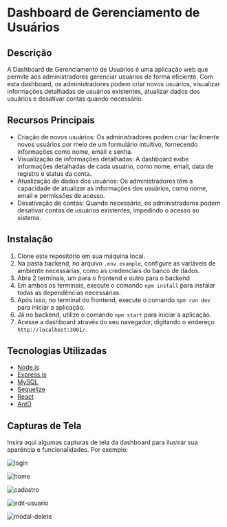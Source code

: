 # Dashboard de Gerenciamento de Usuários

## Descrição

A Dashboard de Gerenciamento de Usuários é uma aplicação web que permite aos administradores gerenciar usuários de forma eficiente. Com esta dashboard, os administradores podem criar novos usuários, visualizar informações detalhadas de usuários existentes, atualizar dados dos usuários e desativar contas quando necessário.

## Recursos Principais

- Criação de novos usuários: Os administradores podem criar facilmente novos usuários por meio de um formulário intuitivo, fornecendo informações como nome, email e senha.
- Visualização de informações detalhadas: A dashboard exibe informações detalhadas de cada usuário, como nome, email, data de registro e status da conta.
- Atualização de dados dos usuários: Os administradores têm a capacidade de atualizar as informações dos usuários, como nome, email e permissões de acesso.
- Desativação de contas: Quando necessário, os administradores podem desativar contas de usuários existentes, impedindo o acesso ao sistema.

## Instalação

1. Clone este repositório em sua máquina local.
2. Na pasta backend, no arquivo `.env.example`, configure as variáveis de ambiente necessárias, como as credenciais do banco de dados.
3. Abra 2 terminais, um para o frontend e outro para o backend
4. Em ambos os terminais, execute o comando `npm install` para instalar todas as dependências necessárias.
5. Após isso, no terminal do frontend, execute o comando `npm run dev` para iniciar a aplicação.
6. Já no backend, utilize o comando `npm start` para iniciar a aplicação.
8. Acesse a dashboard através do seu navegador, digitando o endereço `http://localhost:3001/`.

## Tecnologias Utilizadas

- [Node.js](https://nodejs.org)
- [Express.js](https://expressjs.com)
- [MySQL](https://www.mysql.com/)
- [Sequelize](https://sequelize.org/)
- [React](https://reactjs.org)
- [AntD](https://ant.design/)

## Capturas de Tela

Insira aqui algumas capturas de tela da dashboard para ilustrar sua aparência e funcionalidades. Por exemplo:

![login](https://github.com/saantanavitor/case-fc/assets/115433447/f7566ac7-fda3-4328-b41c-680da092a4ce)

![home](https://github.com/saantanavitor/case-fc/assets/115433447/b490a80f-a932-4dba-9507-e91901d0c100)

![cadastro](https://github.com/saantanavitor/case-fc/assets/115433447/4441543a-9be2-4924-a218-faa2114bc22d)

![edit-usuario](https://github.com/saantanavitor/case-fc/assets/115433447/593181ae-4f77-4b06-9d7d-3977feb3ab4c)

![modal-delete](https://github.com/saantanavitor/case-fc/assets/115433447/aeeedebd-d9df-41e2-b013-a9dc7943b509)


